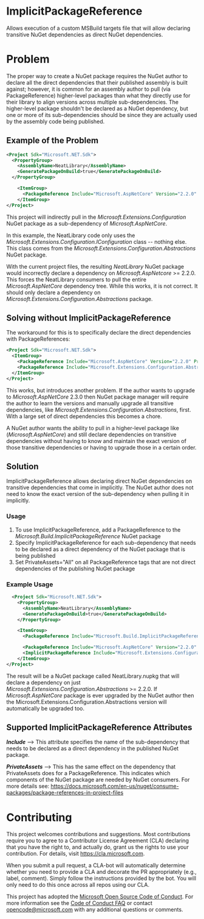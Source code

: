 

# ImplicitPackageReference
Allows execution of a custom MSBuild targets file that will allow declaring transitive NuGet dependencies as direct NuGet dependencies.

# Problem 
The proper way to create a NuGet package requires the NuGet author to declare all the direct dependencies that their published assembly is built against; however, it is common for an assembly author to pull (via PackageReference) higher-level packages than what they directly use for their library to align versions across multiple sub-dependencies. The higher-level package shouldn't be declared as a NuGet dependency, but one or more of its sub-dependencies should be since they are actually used by the assembly code being published.

## Example of the Problem
```xml
<Project Sdk="Microsoft.NET.Sdk">
  <PropertyGroup>
    <AssemblyName>NeatLibrary</AssemblyName>
    <GeneratePackageOnBuild>true</GeneratePackageOnBuild>
  </PropertyGroup>

    <ItemGroup>
      <PackageReference Include="Microsoft.AspNetCore" Version="2.2.0" />
    </ItemGroup>
</Project>
```
This project will indirectly pull in the *Microsoft.Extensions.Configuration* NuGet package as a sub-dependency of *Microsoft.AspNetCore*.
 
In this example, the NeatLibrary code only uses the  *Microsoft.Extensions.Configuration.IConfiguration* class -- nothing else. This class comes from the  *Microsoft.Extensions.Configuration.Abstractions* NuGet package.

With the current project files, the resulting *NeatLibrary* NuGet package would incorrectly declare a dependency on *Microsoft.AspNetcore* >= 2.2.0. This forces the NeatLibrary consumers to pull the entire *Microsoft.AspNetCore* dependency tree. While this works, it is not correct. It should only declare a dependency on *Microsoft.Extensions.Configuration.Abstractions* package.

## Solving without ImplicitPackageReference
The workaround for this is to specifically declare the direct dependencies with PackageReferences:

```xml
<Project Sdk="Microsoft.NET.Sdk">
  <ItemGroup>
    <PackageReference Include="Microsoft.AspNetCore" Version="2.2.0" PrivateAssets="All" /> <!-- Set PrivateAssets or completely remove this PackageReference -->
    <PackageReference Include="Microsoft.Extensions.Configuration.Abstractions" Version="2.2.0" />
  </ItemGroup>
</Project>
```

This works, but introduces another problem. If the author wants to upgrade to *Microsoft.AspNetCore* 2.3.0 then NuGet package manager will require the author to learn the versions and manually upgrade all transitive dependencies, like *Microsoft.Extensions.Configuration.Abstractions*, first. With a large set of direct dependencies this becomes a chore.

A NuGet author wants the ability to pull in a higher-level package like (*Microsoft.AspNetCore*) and still declare dependencies on transitive dependencies without having to know and maintain the exact version of those transitive dependencies or having to upgrade those in a certain order.

## Solution
ImplicitPackageReference allows declaring direct NuGet dependencies on transitive dependencies that come in implicitly. The NuGet author does not need to know the exact version of the sub-dependency when pulling it in implicitly.

### Usage

1. To use ImplicitPackageReference, add a PackageReference to the _Microsoft.Build.ImplicitPackageReference_ NuGet package
2. Specify ImplicitPackageReference for each sub-dependency that needs to be declared as a direct dependency of the NuGet package that is being published
3. Set PrivateAssets="All" on all PackageReference tags that are not direct dependencies of the publishing NuGet package

### Example Usage
```xml
  <Project Sdk="Microsoft.NET.Sdk">
    <PropertyGroup>
      <AssemblyName>NeatLibrary</AssemblyName>
      <GeneratePackageOnBuild>true</GeneratePackageOnBuild>
    </PropertyGroup>

    <ItemGroup>
      <PackageReference Include="Microsoft.Build.ImplicitPackageReference" /> <!-- Add Support for ImplicitPackageReferences -->

      <PackageReference Include="Microsoft.AspNetCore" Version="2.2.0" PrivateAssets="All" /> <!-- Sets PrivateAsssets to exclude as a declared dependency in the published NuGet package -->
      <ImplicitPackageReference Include="Microsoft.Extensions.Configuration.Abstractions" /> <!-- Direct Dependency that Neat.cs uses -->
    </ItemGroup>
</Project>
```

The result will be a NuGet package called NeatLibrary.nupkg that will declare a dependency on just *Microsoft.Extensions.Configuration.Abstractions* >= 2.2.0. If *Microsoft.AspNetCore* package is ever upgraded by the NuGet author then the Microsoft.Extensions.Configuration.Abstractions version will automatically be upgraded too.

## Supported ImplicitPackageReference Attributes

***Include*** --> This attribute specifies the name of the sub-dependency that needs to be declared as a direct dependency in the published NuGet package.

***PrivateAssets*** --> This has the same effect on the dependency that PrivateAssets does for a PackageReference. This indicates which components of the NuGet package are needed by NuGet consumers. For more details see: https://docs.microsoft.com/en-us/nuget/consume-packages/package-references-in-project-files

# Contributing
This project welcomes contributions and suggestions.  Most contributions require you to agree to a Contributor License Agreement (CLA) declaring that you have the right to, and actually do, grant us the rights to use your contribution. For details, visit https://cla.microsoft.com.

When you submit a pull request, a CLA-bot will automatically determine whether you need to provide a CLA and decorate the PR appropriately (e.g., label, comment). Simply follow the instructions provided by the bot. You will only need to do this once across all repos using our CLA.

This project has adopted the [Microsoft Open Source Code of Conduct](https://opensource.microsoft.com/codeofconduct/). For more information see the [Code of Conduct FAQ](https://opensource.microsoft.com/codeofconduct/faq/) or contact [opencode@microsoft.com](mailto:opencode@microsoft.com) with any additional questions or comments.
